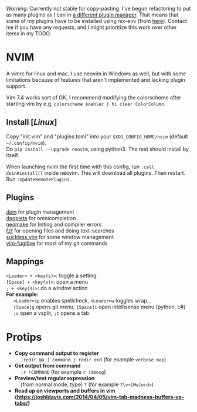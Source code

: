 *Warning*: Currently not stable for copy-pasting. I've begun refactoring to put as many plugins as I can in [a different plugin manager](https://github.com/MarcWeber/vim-addon-manager). That means that some of my plugins have to be installed using nix-env (from [here](https://github.com/andsild/dotfiles/blob/master/nixpkgs/pkgs/nvim_config.nix)). Contact me if you have any requests, and I might prioritize this work over other items in my TODO.

# NVIM
A vimrc for linux and mac.
I use neovim in Windows as well, but with some limitations because of
features that aren't implemented and lacking plugin support.

Vim 7.4 works sort of OK, I recommend modifying the colorscheme after starting vim by e.g. `colorscheme koehler | hi clear ColorColumn`.

## Install [_Linux_]
Copy "init.vim" and "plugins.toml" into your `$XDG_CONFIG_HOME/nvim` (default `~/.config/nvim`).  
Do `pip install --upgrade neovim`, using python3.  The rest should install by itself. 

When launching nvim the first time with this config, run `:call dein#install()` inside neovim. This will download all plugins. Then restart. Run `:UpdateRemotePlugins`.
## Plugins

[dein](https://github.com/Shougo/dein.vim) for plugin management  
[deoplete](https://github.com/Shougo/deoplete.nvim) for omnicompletion  
[neomake](https://github.com/neomake/neomake) for linting and compiler errors  
[fzf](https://github.com/junegunn/fzf.vim) for opening files and doing text-searches  
[suckless.vim](https://github.com/andsild/suckless.vim) for some window management  
[vim-fugitive](https://github.com/tpope/vim-fugitive) for most of my git commands


## Mappings
`<Leader> + <key(s)>`:  toggle a setting.  
`[Space] + <key(s)>`: open a menu  
`; + <key(s)>`: do a window action  
**For example:**  
&nbsp;&nbsp;&nbsp;&nbsp;  `<Leader>sp` enables spellcheck, `<Leader>w` toggles wrap...  
&nbsp;&nbsp;&nbsp;&nbsp; `[Space]g` opens git menu, `[Space]i` open intellisense menu (python, c#)  
&nbsp;&nbsp;&nbsp;&nbsp; `;v` open a vsplit, `;t` opens a tab

# Protips
* **Copy command output to register**  
&nbsp;&nbsp;&nbsp;&nbsp;`:redir @a | command | redir end` (for example `verbose map`)  
* **Get output from command**  
&nbsp;&nbsp;&nbsp;&nbsp;`:r !COMMAND` (for example `r !dmesg`)  
* **Preview/test regular expression**  
&nbsp;&nbsp;&nbsp;&nbsp;(from normal mode, type) `?` (for example `?\v<[Ww]ord>`)  
* **Read up on viewports and buffers in vim  
    (https://joshldavis.com/2014/04/05/vim-tab-madness-buffers-vs-tabs/)**

